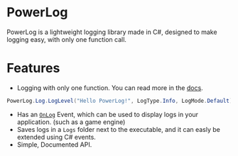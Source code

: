 # PowerLog
PowerLog is a lightweight logging library made in C#, designed to make logging easy, with only one function call.

# Features
* Logging with only one function. You can read more in the [docs](https://github.com/Thev2Andy/PowerLog/wiki).
```cs
PowerLog.Log.LogLevel("Hello PowerLog!", LogType.Info, LogMode.Default);
```

* Has an [`OnLog`](https://github.com/Thev2Andy/PowerLog/wiki/API-Reference#onlog-eventhandlerlogeventargs) Event, which can be used to display logs in your application. (such as a game engine)
* Saves logs in a `Logs` folder next to the executable, and it can easly be extended using C# events.
* Simple, Documented API.
